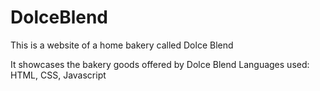 # DolceBlend
This is a website of a home bakery called Dolce Blend

It showcases the bakery goods offered by Dolce Blend 
Languages used: HTML, CSS, Javascript
